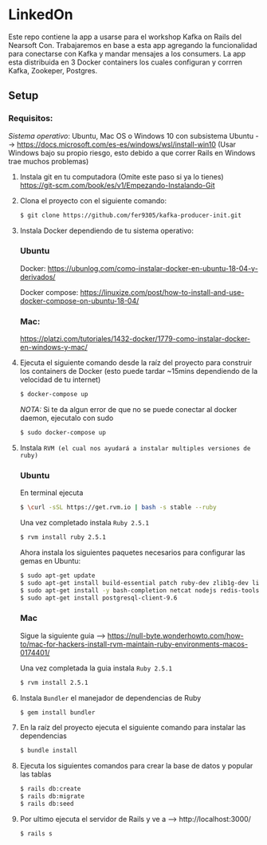 # LinkedOn

Este repo contiene la app a usarse para el workshop Kafka on Rails del Nearsoft Con. 
Trabajaremos en base a esta app agregando la funcionalidad para conectarse con Kafka y mandar mensajes
a los consumers. 
La app esta distribuida en 3 Docker containers los cuales configuran y corrren Kafka, Zookeper, Postgres.

## Setup

### Requisitos:

_Sistema operativo_: Ubuntu, Mac OS o Windows 10 con subsistema Ubuntu --> https://docs.microsoft.com/es-es/windows/wsl/install-win10 
(Usar Windows bajo su propio riesgo, esto debido a que correr Rails en Windows trae muchos problemas)
    

1. Instala git en tu computadora (Omite este paso si ya lo tienes) https://git-scm.com/book/es/v1/Empezando-Instalando-Git

2. Clona el proyecto con el siguiente comando:

    ```bash
    $ git clone https://github.com/fer9305/kafka-producer-init.git
    ```

3. Instala Docker dependiendo de tu sistema operativo:

    ### Ubuntu 
    
    Docker:
    https://ubunlog.com/como-instalar-docker-en-ubuntu-18-04-y-derivados/
    
    Docker compose:
    https://linuxize.com/post/how-to-install-and-use-docker-compose-on-ubuntu-18-04/
    
    ### Mac: 
    
    https://platzi.com/tutoriales/1432-docker/1779-como-instalar-docker-en-windows-y-mac/

4. Ejecuta el siguiente comando desde la raíz del proyecto para construir los containers de Docker (esto puede tardar ~15mins dependiendo de la velocidad de tu internet)

    ```bash
    $ docker-compose up
    ```
    
    *NOTA:* Si te da algun error de que no se puede conectar al docker daemon, ejecutalo con sudo
    
    ```bash
    $ sudo docker-compose up
    ```

5. Instala `RVM (el cual nos ayudará a instalar multiples versiones de ruby)`

    ### Ubuntu
    
    En terminal ejecuta
    ```bash
    $ \curl -sSL https://get.rvm.io | bash -s stable --ruby
    ```
    
    Una vez completado instala `Ruby 2.5.1`
    ```bash
    $ rvm install ruby 2.5.1
    ``` 
    
    Ahora instala los siguientes paquetes necesarios para configurar las gemas en Ubuntu:
    ```bash
    $ sudo apt-get update
    $ sudo apt-get install build-essential patch ruby-dev zlib1g-dev liblzma-dev
    $ sudo apt-get install -y bash-completion netcat nodejs redis-tools vim
    $ sudo apt-get install postgresql-client-9.6
    ```
    
    ### Mac
    
    Sigue la siguiente guia --> https://null-byte.wonderhowto.com/how-to/mac-for-hackers-install-rvm-maintain-ruby-environments-macos-0174401/
    
    Una vez completada la guia instala `Ruby 2.5.1`
    ```bash
    $ rvm install 2.5.1
    ``` 
    
6. Instala `Bundler` el manejador de dependencias de Ruby
   
    ```bash
    $ gem install bundler
    ```
    
7. En la raíz del proyecto ejecuta el siguiente comando para instalar las dependencias

    ```bash
    $ bundle install
    ```

8. Ejecuta los siguientes comandos para crear la base de datos y popular las tablas

    ```bash
    $ rails db:create
    $ rails db:migrate
    $ rails db:seed
    ```

9. Por ultimo ejecuta el servidor de Rails y ve a --> http://localhost:3000/
    
    ```bash
    $ rails s
    ```

